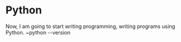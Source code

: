 # Python
Now, I am going to start writing programming, writing programs using Python.
~python --version
